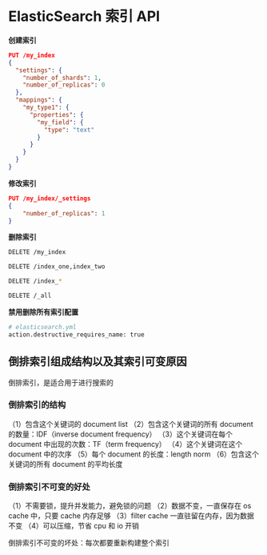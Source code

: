 # ElasticSearch 索引 API

**创建索引**

```json
PUT /my_index
{
  "settings": {
    "number_of_shards": 1,
    "number_of_replicas": 0
  },
  "mappings": {
    "my_type1": {
      "properties": {
        "my_field": {
          "type": "text"
        }
      }
    }
  }
}
```

**修改索引**

```json
PUT /my_index/_settings
{
    "number_of_replicas": 1
}
```

**删除索引**

```bash
DELETE /my_index

DELETE /index_one,index_two

DELETE /index_*

DELETE /_all
```

**禁用删除所有索引配置**

```bash
# elasticsearch.yml
action.destructive_requires_name: true
```

## 倒排索引组成结构以及其索引可变原因

倒排索引，是适合用于进行搜索的

### 倒排索引的结构

（1）包含这个关键词的 document list
（2）包含这个关键词的所有 document 的数量：IDF（inverse document frequency）
（3）这个关键词在每个 document 中出现的次数：TF（term frequency）
（4）这个关键词在这个 document 中的次序
（5）每个 document 的长度：length norm
（6）包含这个关键词的所有 document 的平均长度

### 倒排索引不可变的好处

（1）不需要锁，提升并发能力，避免锁的问题
（2）数据不变，一直保存在 os cache 中，只要 cache 内存足够
（3）filter cache 一直驻留在内存，因为数据不变
（4）可以压缩，节省 cpu 和 io 开销

倒排索引不可变的坏处：每次都要重新构建整个索引

















